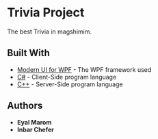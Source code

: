 # Trivia Project

The best Trivia in magshimim. 
## Built With

* [Modern UI for WPF](https://github.com/firstfloorsoftware/mui) - The WPF framework used
* [C#](https://docs.microsoft.com/en-us/dotnet/csharp/csharp) - Client-Side program language
* [C++](http://www.cplusplus.com/doc/tutorial/) - Server-Side program language

## Authors

* **Eyal Marom**
* **Inbar Chefer**
